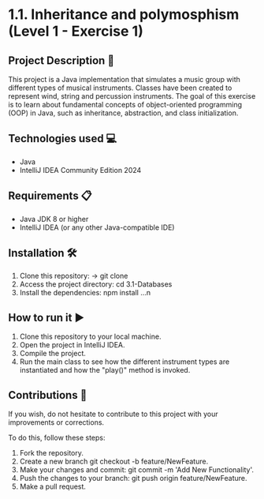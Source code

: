 
# 1.1. Inheritance and polymosphism (Level 1 - Exercise 1)

## Project Description 📄

This project is a Java implementation that simulates a music group with different types of musical instruments. Classes have been created to represent wind, string and percussion instruments. The goal of this exercise is to learn about fundamental concepts of object-oriented programming (OOP) in Java, such as inheritance, abstraction, and class initialization.


## Technologies used 💻

- Java
- IntelliJ IDEA Community Edition 2024
 

## Requirements 📋

- Java JDK 8 or higher
- IntelliJ IDEA (or any other Java-compatible IDE)

  
## Installation 🛠️

1. Clone this repository: -> git clone
2. Access the project directory: cd 3.1-Databases
3. Install the dependencies: npm install …n

   
## How to run it ▶️

1. Clone this repository to your local machine.
2. Open the project in IntelliJ IDEA.
3. Compile the project.
4. Run the main class to see how the different instrument types are instantiated and how the "play()" method is invoked.

   
## Contributions 🤝

If you wish, do not hesitate to contribute to this project with your improvements or corrections.

To do this, follow these steps:
1. Fork the repository.
2. Create a new branch git checkout -b feature/NewFeature.
3. Make your changes and commit: git commit -m 'Add New Functionality'.
4. Push the changes to your branch: git push origin feature/NewFeature.
5. Make a pull request.
